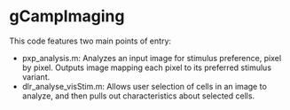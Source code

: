 # gCampImaging

This code features two main points of entry:

* pxp_analysis.m: Analyzes an input image for stimulus preference, pixel by pixel. Outputs image mapping each pixel to its preferred stimulus variant.
* dlr_analyse_visStim.m: Allows user selection of cells in an image to analyze, and then pulls out characteristics about selected cells.